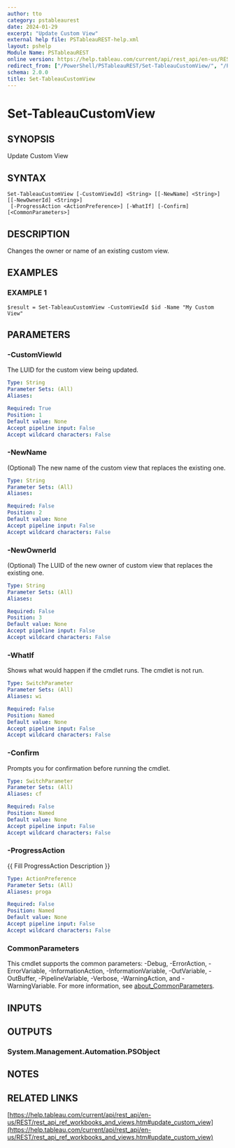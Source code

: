 ```yaml
---
author: tto
category: pstableaurest
date: 2024-01-29
excerpt: "Update Custom View"
external help file: PSTableauREST-help.xml
layout: pshelp
Module Name: PSTableauREST
online version: https://help.tableau.com/current/api/rest_api/en-us/REST/rest_api_ref_workbooks_and_views.htm#update_custom_view
redirect_from: ["/PowerShell/PSTableauREST/Set-TableauCustomView/", "/PowerShell/PSTableauREST/set-tableaucustomview/", "/PowerShell/set-tableaucustomview/"]
schema: 2.0.0
title: Set-TableauCustomView
---
```


# Set-TableauCustomView

## SYNOPSIS
Update Custom View

## SYNTAX

```
Set-TableauCustomView [-CustomViewId] <String> [[-NewName] <String>] [[-NewOwnerId] <String>]
 [-ProgressAction <ActionPreference>] [-WhatIf] [-Confirm] [<CommonParameters>]
```

## DESCRIPTION
Changes the owner or name of an existing custom view.

## EXAMPLES

### EXAMPLE 1
```
$result = Set-TableauCustomView -CustomViewId $id -Name "My Custom View"
```

## PARAMETERS

### -CustomViewId
The LUID for the custom view being updated.

```yaml
Type: String
Parameter Sets: (All)
Aliases:

Required: True
Position: 1
Default value: None
Accept pipeline input: False
Accept wildcard characters: False
```

### -NewName
(Optional) The new name of the custom view that replaces the existing one.

```yaml
Type: String
Parameter Sets: (All)
Aliases:

Required: False
Position: 2
Default value: None
Accept pipeline input: False
Accept wildcard characters: False
```

### -NewOwnerId
(Optional) The LUID of the new owner of custom view that replaces the existing one.

```yaml
Type: String
Parameter Sets: (All)
Aliases:

Required: False
Position: 3
Default value: None
Accept pipeline input: False
Accept wildcard characters: False
```

### -WhatIf
Shows what would happen if the cmdlet runs.
The cmdlet is not run.

```yaml
Type: SwitchParameter
Parameter Sets: (All)
Aliases: wi

Required: False
Position: Named
Default value: None
Accept pipeline input: False
Accept wildcard characters: False
```

### -Confirm
Prompts you for confirmation before running the cmdlet.

```yaml
Type: SwitchParameter
Parameter Sets: (All)
Aliases: cf

Required: False
Position: Named
Default value: None
Accept pipeline input: False
Accept wildcard characters: False
```

### -ProgressAction
{{ Fill ProgressAction Description }}

```yaml
Type: ActionPreference
Parameter Sets: (All)
Aliases: proga

Required: False
Position: Named
Default value: None
Accept pipeline input: False
Accept wildcard characters: False
```

### CommonParameters
This cmdlet supports the common parameters: -Debug, -ErrorAction, -ErrorVariable, -InformationAction, -InformationVariable, -OutVariable, -OutBuffer, -PipelineVariable, -Verbose, -WarningAction, and -WarningVariable. For more information, see [about_CommonParameters](http://go.microsoft.com/fwlink/?LinkID=113216).

## INPUTS

## OUTPUTS

### System.Management.Automation.PSObject
## NOTES

## RELATED LINKS

[https://help.tableau.com/current/api/rest_api/en-us/REST/rest_api_ref_workbooks_and_views.htm#update_custom_view](https://help.tableau.com/current/api/rest_api/en-us/REST/rest_api_ref_workbooks_and_views.htm#update_custom_view)

